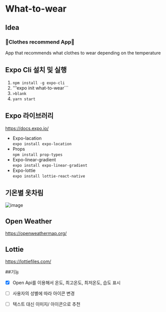 # What-to-wear

## Idea
### 🥼Clothes recommend App👖
App that recommends what clothes to wear depending on the temperature

## Expo Cli 설치 및 실행
1. ```npm install -g expo-cli```
2. '''expo init what-to-wear```
3. ```>blank```
4. ```yarn start```

## Expo 라이브러리
https://docs.expo.io/
* Expo-lacation  
```expo install expo-location```
* Props  
```npm install prop-types```
* Expo-linear-gradient  
```expo install expo-linear-gradient```
* Expo-lottie  
```expo install lottie-react-native```

## 기온별 옷차림
![image](https://user-images.githubusercontent.com/66551410/122415181-a7c14b80-cfc2-11eb-9825-7ab8289fd8d8.png)

## Open Weather
https://openweathermap.org/

## Lottie
https://lottiefiles.com/

##기능
- [x] Open Api를 이용해서 온도, 최고온도, 최저온도, 습도 표시
- [ ] 사용자의 성별에 따라 아이콘 변경
- [ ] 텍스트 대신 이미지/ 아이콘으로 추천

